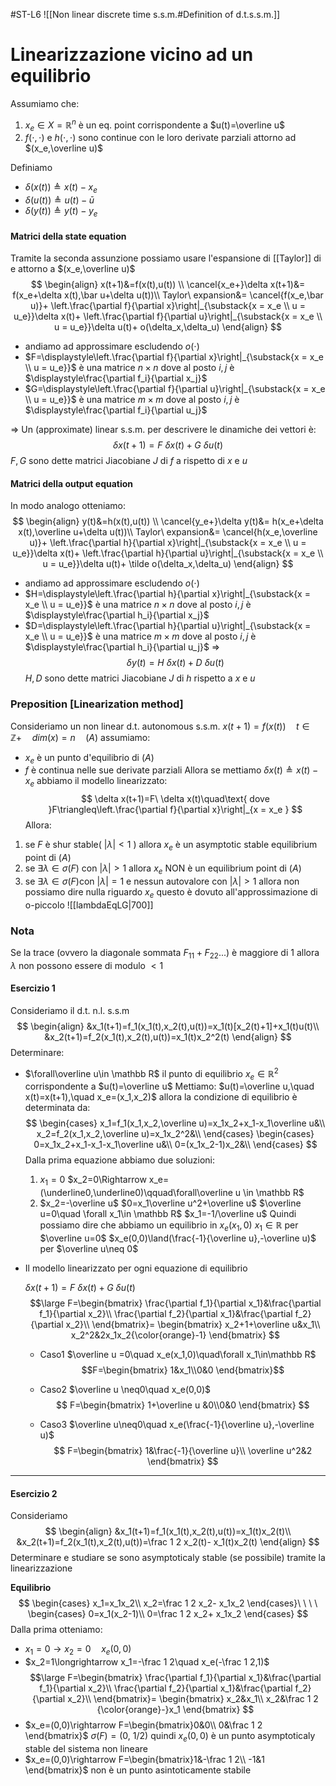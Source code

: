 #ST-L6 ![[Non linear discrete time s.s.m.#Definition of d.t.s.s.m.]]
# Linearizzazione vicino ad un equilibrio
Assumiamo che:
1. $x_e\in X=\mathbb R^n$ è un eq. point corrispondente a $u(t)=\overline u$ 
2. $f(\cdot,\cdot)$ e $h(\cdot,\cdot)$ sono continue con le loro derivate parziali attorno ad $(x_e,\overline u)$

Definiamo
- $\delta(x(t))\triangleq x(t)-x_e$
- $\delta(u(t))\triangleq u(t)-\bar u$
- $\delta(y(t))\triangleq y(t)-y_e$
#### Matrici della state equation
Tramite la seconda assunzione possiamo usare l'espansione di [[Taylor]] di  e   attorno a $(x_e,\overline u)$ 
$$
\begin{align}
x(t+1)&=f(x(t),u(t)) \\
\cancel{x_e+}\delta x(t+1)&= f(x_e+\delta x(t),\bar u+\delta u(t))\\
Taylor\ expansion&= \cancel{f(x_e,\bar u)}+
\left.\frac{\partial f}{\partial x}\right|_{\substack{x = x_e \\ u = u_e}}\delta x(t)+
\left.\frac{\partial f}{\partial u}\right|_{\substack{x = x_e \\ u = u_e}}\delta u(t)+
o(\delta_x,\delta_u)
\end{align}
$$


- andiamo ad approssimare escludendo $o(\cdot)$
- $F=\displaystyle\left.\frac{\partial f}{\partial x}\right|_{\substack{x = x_e \\ u = u_e}}$ è una matrice $n\times n$ dove al posto $i,j$ è $\displaystyle\frac{\partial f_i}{\partial x_j}$
 - $G=\displaystyle\left.\frac{\partial f}{\partial u}\right|_{\substack{x = x_e \\ u = u_e}}$ è una matrice $m\times m$ dove al posto $i,j$ è $\displaystyle\frac{\partial f_i}{\partial u_j}$


$\Rightarrow$ Un (approximate) linear s.s.m.  per descrivere le dinamiche dei vettori è:
$$\delta x(t+1)=F\ \delta x(t)+G\ \delta u(t)$$
$F,G$ sono dette matrici Jiacobiane $J$ di $f$ a rispetto di $x$ e $u$


#### Matrici  della output equation
In modo analogo otteniamo:
$$
\begin{align}
y(t)&=h(x(t),u(t)) \\
\cancel{y_e+}\delta y(t)&= h(x_e+\delta x(t),\overline u+\delta u(t))\\
Taylor\ expansion&= \cancel{h(x_e,\overline u)}+
\left.\frac{\partial h}{\partial x}\right|_{\substack{x = x_e \\ u = u_e}}\delta x(t)+
\left.\frac{\partial h}{\partial u}\right|_{\substack{x = x_e \\ u = u_e}}\delta u(t)+
\tilde o(\delta_x,\delta_u)
\end{align}
$$


- andiamo ad approssimare escludendo $o(\cdot)$
- $H=\displaystyle\left.\frac{\partial h}{\partial x}\right|_{\substack{x = x_e \\ u = u_e}}$ è una matrice $n\times n$ dove al posto $i,j$ è $\displaystyle\frac{\partial h_i}{\partial x_j}$
 - $D=\displaystyle\left.\frac{\partial h}{\partial u}\right|_{\substack{x = x_e \\ u = u_e}}$ è una matrice $m\times m$ dove al posto $i,j$ è $\displaystyle\frac{\partial h_i}{\partial u_j}$
$\Rightarrow$ $$\delta y(t)=H\ \delta x(t)+D\ \delta u(t)$$ $H,D$ sono dette matrici Jiacobiane $J$ di $h$ rispetto a $x$ e $u$

### Preposition \[Linearization method]
Consideriamo un non linear d.t. autonomous s.s.m.
$x(t+1)=f(x(t))\quad t\in \mathbb Z+\quad dim(x)=n\quad (A)$
assumiamo:
- $x_e$ è un punto d'equilibrio di $(A)$
- $f$ è continua nelle sue derivate parziali
Allora se  mettiamo $\delta x(t)\triangleq x(t)-x_e$ abbiamo il modello linearizzato:
$$
\delta x(t+1)=F\ \delta x(t)\quad\text{ dove }F\triangleq\left.\frac{\partial f}{\partial x}\right|_{x = x_e }
$$
Allora:
1. se $F$ è shur stable( $|\lambda|<1$ ) allora $x_e$ è un asymptotic stable equilibrium point di $(A)$
2. se $\exists \lambda\in\sigma(F)$ con $|\lambda|>1$ allora $x_e$ NON è un equilibrium point di $(A)$
3. se $\exists \lambda\in\sigma(F)$con $|\lambda|=1$ e nessun autovalore con $|\lambda|>1$ allora non possiamo dire nulla riguardo $x_e$ 
	questo è dovuto all'approssimazione di o-piccolo
![[lambdaEqLG|700]]
### Nota
Se la trace (ovvero la diagonale sommata $F_{11}+F_{22}...$) è maggiore di $1$ allora $\lambda$ non possono essere di modulo $<1$

#### Esercizio 1
Consideriamo il d.t. n.l. s.s.m
$$
\begin{align}
&x_1(t+1)=f_1(x_1(t),x_2(t),u(t))=x_1(t)[x_2(t)+1]+x_1(t)u(t)\\
&x_2(t+1)=f_2(x_1(t),x_2(t),u(t))=x_1(t)x_2^2(t)
\end{align}
$$
Determinare:
- $\forall\overline u\in \mathbb R$ il punto di equilibrio $x_e\in \mathbb R^2$ corrispondente a $u(t)=\overline u$ 
	Mettiamo: $u(t)=\overline u,\quad x(t)=x(t+1),\quad x_e=(x_1,x_2)$ 
	allora la condizione di equilibrio è determinata da:
	$$
	\begin{cases}
	x_1=f_1(x_1,x_2,\overline u)=x_1x_2+x_1-x_1\overline u&\\
	x_2=f_2(x_1,x_2,\overline u)=x_1x_2^2&\\
	\end{cases}
	\begin{cases}
	0=x_1x_2+x_1-x_1-x_1\overline u&\\
	0=(x_1x_2-1)x_2&\\
	\end{cases}
	$$
	Dalla prima equazione abbiamo due soluzioni:
	1. $x_1=0$
		$x_2=0\Rightarrow x_e=(\underline0,\underline0)\qquad\forall\overline u \in \mathbb R$ 
	2. $x_2=-\overline u$ 
		$0=x_1\overline u^2+\overline u$ 
			$\overline u=0\quad \forall x_1\in \mathbb R$
			$x_1=-1/\overline u$ 
		Quindi possiamo dire che abbiamo un equilibrio in
		$x_e(x_1,0)\ x_1\in\mathbb R$      per $\overline u=0$ 
		$x_e(0,0)\land(\frac{-1}{\overline u},-\overline u)$ per $\overline u\neq 0$ 
- Il modello linearizzato per ogni equazione di equilibrio
	
	$\delta x(t+1)=F\ \delta x(t)+G\ \delta u(t)$ 
	$$\large
	F=\begin{bmatrix}
	\frac{\partial f_1}{\partial x_1}&\frac{\partial f_1}{\partial x_2}\\
	\frac{\partial f_2}{\partial x_1}&\frac{\partial f_2}{\partial x_2}\\
	\end{bmatrix}=
	\begin{bmatrix}
	x_2+1+\overline u&x_1\\
	x_2^2&2x_1x_2{\color{orange}-1}
	\end{bmatrix}
	$$
	- Caso1  $\overline u =0\quad x_e(x_1,0)\quad\forall x_1\in\mathbb R$  
	$$F=\begin{bmatrix}
	1&x_1\\0&0
	\end{bmatrix}$$
	
	- Caso2 $\overline u \neq0\quad x_e(0,0)$
	$$
	F=\begin{bmatrix}
	1+\overline u &0\\0&0
	\end{bmatrix}
	$$
	- Caso3 $\overline u\neq0\quad x_e(\frac{-1}{\overline u},-\overline u)$
	$$
	F=\begin{bmatrix}
	1&\frac{-1}{\overline u}\\
	\overline u^2&2
	\end{bmatrix}
	$$
---
#### Esercizio 2
Consideriamo 
$$
\begin{align}
&x_1(t+1)=f_1(x_1(t),x_2(t),u(t))=x_1(t)x_2(t)\\
&x_2(t+1)=f_2(x_1(t),x_2(t),u(t))=\frac 1 2 x_2(t)- x_1(t)x_2(t)
\end{align}
$$
Determinare e studiare se sono asymptoticaly stable (se possibile) tramite la linearizzazione

**Equilibrio**
$$
	\begin{cases}
	x_1=x_1x_2\\
	x_2=\frac 1 2 x_2- x_1x_2
	\end{cases}\ \ \ \ 
	\begin{cases}
	0=x_1(x_2-1)\\
	0=\frac 1 2 x_2+ x_1x_2
	\end{cases}
$$
Dalla prima otteniamo:
- $x_1=0\longrightarrow x_2=0\quad x_e(0,0)$
- $x_2=1\longrightarrow x_1=-\frac 1 2\quad x_e(-\frac 1 2,1)$ 
$$\large
F=\begin{bmatrix}
	\frac{\partial f_1}{\partial x_1}&\frac{\partial f_1}{\partial x_2}\\
	\frac{\partial f_2}{\partial x_1}&\frac{\partial f_2}{\partial x_2}\\
	\end{bmatrix}=
	\begin{bmatrix}
	x_2&x_1\\
	x_2&\frac 1 2 {\color{orange}-}x_1
	\end{bmatrix}
$$
- $x_e=(0,0)\rightarrow F=\begin{bmatrix}0&0\\	0&\frac 1 2 \end{bmatrix}$     $\sigma(F)=(0,\ 1/2)$  quindi $x_e(0,0)$ è un punto asymptoticaly stable del sistema non lineare
- $x_e=(0,0)\rightarrow F=\begin{bmatrix}1&-\frac 1 2\\	-1&1 \end{bmatrix}$  non è un punto asintoticamente stabile

